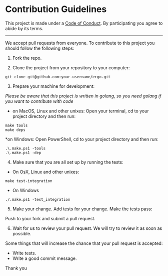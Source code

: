 # Contribution Guidelines

This project is made under a [Code of
Conduct](https://github.com/cristianoliveira/ergo/blob/master/CODE_OF_CONDUCT.md). By participating you agree to abide by its terms.

----

We accept pull requests from everyone. 
To contribute to this project you should follow the following steps:

1. Fork the repo.

2. Clone the project from your repository to your computer:

```
git clone git@github.com:your-username/ergo.git
```
3. Prepare your machine for development:

_Please be aware that this project is written in golang, so you need golang if you want to contribute with code_

* on MacOS, Linux and other unixes:
Open your terminal, cd to your project directory and then run:
```
make tools
make deps
```

*on Windows:
Open PowerShell, cd to your project directory and then run:
```
.\.make.ps1 -tools
.\.make.ps1 -dep
```

4. Make sure that you are all set up by running the tests:

* On OsX, Linux and other unixes:
```
make test-integration
```

* On Windows
```
./.make.ps1 -test_integration
```

5. Make your change. Add tests for your change. Make the tests pass:

Push to your fork and submit a pull request.

6. Wait for us to review your pull request. We will try to review it as soon as possible. 

Some things that will increase the chance that your pull request is accepted:

* Write tests.
* Write a good commit message.

Thank you
